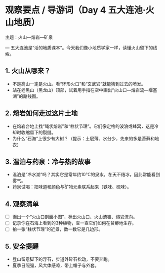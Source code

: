 # 观察要点 / 导游词（Day 4 五大连池·火山地质）

主题：火山—熔岩—矿泉

— 五大连池是“活的地质课本”。今天我们像小地质学家一样，读懂火山留下的线索。

## 1. 火山从哪来？
- 不是高山一定是火山。看“环形火口”和“玄武岩”就能猜到过去的喷发。
- 站在老黑山（黑龙山）顶部，试着用手指在空中画出“火山口—熔岩流—堰塞湖”的路线图。

## 2. 熔岩如何走过这片土地
- 在熔岩台地上找“绳状熔岩”和“柱状节理”。它们像定格的波浪或蜂窝，这是冷却时收缩留下的裂缝。
- 为什么“石海”上很少有大树？（提示：土层薄、水分少，先来的多是苔藓和地衣）

## 3. 温泊与药泉：冷与热的故事
- 温泊是“冷水湖”吗？其实它是常年约10℃的泉水，冬天不结冰，因此常能看到雾气。
- 药泉试喝：把味道和颜色与矿物元素联系起来（铁味、硫味）。

## 4. 观察清单
- [ ] 画出一个“火山口剖面小图”，标出火山口、火山渣锥、熔岩流向。
- [ ] 记录你在石海上看到的3种植物，查一查它们如何在贫瘠地生存。
- [ ] 拍一张“柱状节理”的近景，数一数它是几边形。

## 5. 安全提醒
- 登山留意脚下的浮石，步道外碎石松动，不要奔跑。
- 夏季日照强，风大体感凉，带上帽子与外套。
